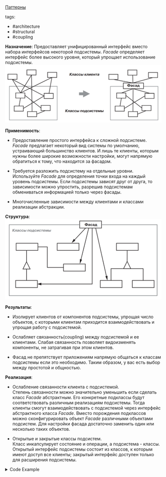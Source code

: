 [Паттерны](../../Patterns.md)

tags:

- #architecture
- #structural
- #coupling

**Назначение**: Предоставляет унифицированный интерфейс вместо набора интерфейсов некоторой подсистемы. _Facade_ определяет интерфейс более высокого уровня, который упрощает использование подсистемы.
![Facade Purpose](./FacadePurpose.png)

**Применимость**:

- Предоставление простого интерфейса к сложной подсистеме.  
  _Facade_ предлагает некоторый вид системы по умолчанию, устраивающий большинство клиентов. И лишь те клиенты, которым нужны более широкие возможности настройки, могут напрямую обратиться к тому, что находится за фасадом.

- Требуется разложить подсистему на отдельные уровни. Используйте _Facade_ для определения точки входа на каждый уровень подсистемы. Если подсистемы зависят друг от друга, то зависимости можно упростить, разрешив подсистемам обмениваться информацией только через фасады.

- Многочисленные зависимости между клиентами и классами реализации абстракции.

**Структура**:
![Facade Structure](./Facade.png)

**Результаты**:

- Изолирует клиентов от компонентов подсистемы, упрощая число объектов, с которыми клиентам приходится взаимодействовать и упрощая работу с подсистемой.

- Ослабляет связанность(coupling) между подсистемой и ее клиентами. Слабая связанность позволяет видоизменять компоненты, не затрагивая при этом клиентов.

- Фасад не препятствует приложениям напрямую общаться к классам подсистемы если это необходимо. Таким образом, у вас есть выбор между простотой и общностью.

**Реализация**:

- Ослабление связанности клиента с подсистемой.  
  Степень связанности можно значительно уменьшить если сделать класс _Facade_ абстрактным. Его конкретные подклассы будут соответствовать различным реализациям подсистемы. Тогда клиенты смогут взаимодействовать с подсистемой через интерфейс абстрактного класса _Facade_. Вместо порождения подклассов можно сконфигурировать объект _Facade_ различными объектами подсистем. Для настройки фасада достаточно заменить один или несколько таких объектов.

- Открытые и закрытые классы подсистем.  
  Класс инкапсулирует состояние и операции, а подсистема - классы. Открытый интерфейс подсистемы состоит из классов, к которым имеют доступ все клиенты; закрытый интерфейс доступен только для расширения подсистемы.

<details>
 <summary>Code Example</summary>

```js
class Scanner {
	constructor(inputStream) {
		this.inputStream = inputStream;
	}

	scan() {}
}

class Parser {
	constructor() {}
	parse(scanner, programNodeBuilder) {}
}

// Builder
class ProgramNodeBuilder {
	constructor() {
		this.node;
	}

	newVariable(variableName) {}
	newAssignment(variable, expression) {}
	newReturnStatement(value) {}
	newCondition(condition, truePart, falsePart) {}

	getRootNode() {}
}

// Composite
class ProgramNode {
	constructor() {}

	// операции с узлом программы
	getSourcePosition(line, index) {}
	// ...

	// операции с потомками
	add(node) {}
	remove(node) {}
	// ...

	traverse(codeGenerator) {}
}
class StatementNode {}
class ExpressionNode {}

// Visitor
class CodeGenerator {
	constructor(bytecodeStream) {
		this.output = bytecodeStream;
	}
	visit(node) {
		if (node instanceof StatementNode) {
			return;
		}
		if (node instanceof ExpressionNode) {
			return;
		}
	}
}

class StackMachineCodeGenerator extends CodeGenerator {}
class RISCCodeGenerator extends CodeGenerator {
	constructor(bytecodeStream) {
		super(bytecodeStream);
	}
}

// Facade
class Compiler {
	constructor() {}

	compile(inputStream, outputStream) {
		this.scanner = new Scanner(inputStream);

		this.builder = new ProgramNodeBuilder();

		this.parser = new Parser();
		this.parser.parse(this.scanner, this.builder);

		this.generator = new RISCCodeGenerator(outputStream);
		const parseTree = this.builder.getRootNode();
		parseTree.traverse(this.generator);
	}
}
```

</details>
